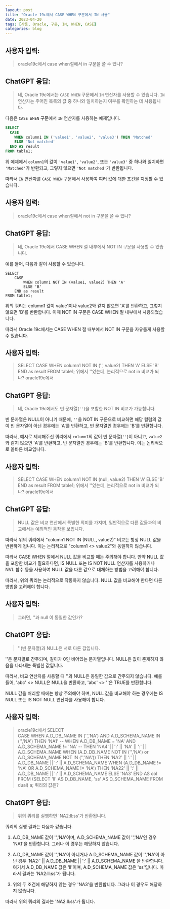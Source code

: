 ```yaml
---
layout: post
title: "Oracle 19c에서 CASE WHEN 구문에서 IN 사용"
date: 2023-04-20
tags: [사용, Oracle, 구문, IN, WHEN, CASE]
categories: blog
---
```


## 사용자 입력:
> oracle19c에서 case when절에서 in 구문을 쓸 수 있나?

## ChatGPT 응답:
> 네, Oracle 19c에서는 `CASE WHEN` 구문에서 `IN` 연산자를 사용할 수 있습니다. `IN` 연산자는 주어진 목록의 값 중 하나와 일치하는지 여부를 확인하는 데 사용됩니다. 

다음은 `CASE WHEN` 구문에서 `IN` 연산자를 사용하는 예제입니다.

```SQL
SELECT
  CASE
    WHEN column1 IN ('value1', 'value2', 'value3') THEN 'Matched'
    ELSE 'Not matched'
  END AS result
FROM table1;
```

위 예제에서 `column1`의 값이 `'value1'`, `'value2'`, 또는 `'value3'` 중 하나와 일치하면 `'Matched'`가 반환되고, 그렇지 않으면 `'Not matched'`가 반환됩니다.

따라서 `IN` 연산자를 `CASE WHEN` 구문에서 사용하여 여러 값에 대한 조건을 지정할 수 있습니다.

## 사용자 입력:
> oracle19c에서 case when절에서 not in 구문을 쓸 수 있나?

## ChatGPT 응답:
> 네, Oracle 19c에서 CASE WHEN 절 내부에서 NOT IN 구문을 사용할 수 있습니다.

예를 들어, 다음과 같이 사용할 수 있습니다.

```
SELECT 
    CASE 
        WHEN column1 NOT IN (value1, value2) THEN 'A'
        ELSE 'B'
    END as result
FROM table1;
```

위의 쿼리는 column1 값이 value1이나 value2와 같지 않으면 'A'를 반환하고, 그렇지 않으면 'B'를 반환합니다. 이때 NOT IN 구문은 CASE WHEN 절 내부에서 사용되었습니다.

따라서 Oracle 19c에서는 CASE WHEN 절 내부에서 NOT IN 구문을 자유롭게 사용할 수 있습니다.

## 사용자 입력:
> SELECT 
    CASE 
        WHEN column1 NOT IN ('', value2) THEN 'A'
        ELSE 'B'
    END as result
FROM table1;
위에서 ''있는데, 논리적으로 not in 비교가 되나? oracle19c에서

## ChatGPT 응답:
> 네, Oracle 19c에서도 빈 문자열(`''`)을 포함한 NOT IN 비교가 가능합니다.

빈 문자열은 NULL이 아니기 때문에, `''`을 NOT IN 구문으로 비교하면 해당 컬럼의 값이 빈 문자열이 아닌 경우에는 'A'를 반환하고, 빈 문자열인 경우에는 'B'를 반환합니다.

따라서, 예시로 제시해주신 쿼리에서 `column1`의 값이 빈 문자열(`''`)이 아니고, `value2`와 같지 않으면 'A'를 반환하고, 빈 문자열인 경우에는 'B'를 반환합니다. 이는 논리적으로 올바른 비교입니다.

## 사용자 입력:
> SELECT 
    CASE 
        WHEN column1 NOT IN (null, value2) THEN 'A'
        ELSE 'B'
    END as result
FROM table1;
위에서 ''있는데, 논리적으로 not in 비교가 되나? oracle19c에서

## ChatGPT 응답:
> NULL 값은 비교 연산에서 특별한 의미를 가지며, 일반적으로 다른 값들과의 비교에서는 예외적인 동작을 보입니다. 

따라서 위의 쿼리에서 "column1 NOT IN (NULL, value2)" 비교는 항상 NULL 값을 반환하게 됩니다. 이는 논리적으로 "column1 <> value2"와 동일하지 않습니다.

따라서 CASE WHEN 절에서 NULL 값을 비교할 때는 주의해야 합니다. 만약 NULL 값을 포함한 비교가 필요하다면, IS NULL 또는 IS NOT NULL 연산자를 사용하거나 NVL 함수 등을 사용하여 NULL 값을 다른 값으로 대체하는 방법을 고려해야 합니다. 

따라서, 위의 쿼리는 논리적으로 작동하지 않습니다. NULL 값을 비교해야 한다면 다른 방법을 고려해야 합니다.

## 사용자 입력:
> 그러면, ''과 null 이 동일한 값인가?

## ChatGPT 응답:
> ''(빈 문자열)과 NULL은 서로 다른 값입니다.

''은 문자열로 간주되며, 길이가 0인 비어있는 문자열입니다. NULL은 값이 존재하지 않음을 나타내는 특별한 값입니다.

따라서, 비교 연산자를 사용할 때 ''과 NULL은 동일한 값으로 간주되지 않습니다. 예를 들어, 'abc' <> NULL은 NULL을 반환하고, 'abc' <> ''은 TRUE를 반환합니다. 

NULL 값을 처리할 때에는 항상 주의해야 하며, NULL 값을 비교해야 하는 경우에는 IS NULL 또는 IS NOT NULL 연산자를 사용해야 합니다.

## 사용자 입력:
> oracle19c에서 SELECT     
      CASE WHEN A.D_DB_NAME IN ('','NA') AND A.D_SCHEMA_NAME IN ('','NA') THEN 'NA1'
--            WHEN A.D_DB_NAME = 'NA' AND A.D_SCHEMA_NAME != 'NA' 
--                 THEN 'NA4' || ':' || 'NA' || ':' || A.D_SCHEMA_NAME 
            WHEN (A.D_DB_NAME NOT IN  ('','NA') or A.D_SCHEMA_NAME NOT IN ('','NA'))
            THEN 'NA2' || ':' || A.D_DB_NAME || ':' || A.D_SCHEMA_NAME 
            WHEN (A.D_DB_NAME != 'NA' OR A.D_SCHEMA_NAME != 'NA')
            THEN 'NA22' || ':' || A.D_DB_NAME || ':' || A.D_SCHEMA_NAME 
            ELSE 'NA3'
       END    AS col
 FROM (SELECT 'll' AS D_DB_NAME, 'ss' AS D_SCHEMA_NAME FROM dual) a;  쿼리의 값은?

## ChatGPT 응답:
> 위의 쿼리를 실행하면 'NA2:ll:ss'가 반환됩니다.

쿼리의 실행 결과는 다음과 같습니다.

1. A.D_DB_NAME 값이 '','NA'이며, A.D_SCHEMA_NAME 값이 '','NA'인 경우 'NA1'을 반환합니다. 그러나 이 경우는 해당하지 않습니다.

2. A.D_DB_NAME 값이 '','NA'이 아니거나 A.D_SCHEMA_NAME 값이 '','NA'이 아닌 경우 'NA2:' || A.D_DB_NAME || ':' || A.D_SCHEMA_NAME 을 반환합니다. 여기서 A.D_DB_NAME 값은 'll'이며, A.D_SCHEMA_NAME 값은 'ss'입니다. 따라서 결과는 'NA2:ll:ss'가 됩니다.

3. 위의 두 조건에 해당하지 않는 경우 'NA3'을 반환합니다. 그러나 이 경우도 해당하지 않습니다.

따라서 위의 쿼리의 결과는 'NA2:ll:ss'가 됩니다.

